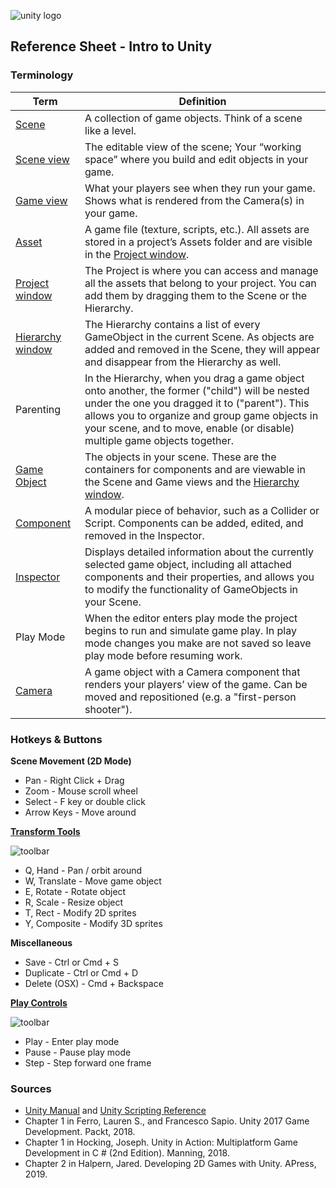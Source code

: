 

![unity logo](https://raw.githubusercontent.com/omundy/dig250-game-development/master/reference-sheets/images/unity-logo-293w.png)

## Reference Sheet - Intro to Unity 





### Terminology

Term | Definition
--- | ---
[Scene](https://docs.unity3d.com/Manual/CreatingScenes.html) | A collection of game objects. Think of a scene like a level.
[Scene view](https://docs.unity3d.com/Manual/UsingTheSceneView.html) | The editable view of the scene; Your “working space” where you build and edit objects in your game.
[Game view](https://docs.unity3d.com/Manual/GameView.html) | What your players see when they run your game. Shows what is rendered from the Camera(s) in your game.
[Asset](https://docs.unity3d.com/Manual/AssetWorkflow.html) | A game file (texture, scripts, etc.). All assets are stored in a project’s Assets folder and are visible in the [Project window](https://docs.unity3d.com/Manual/ProjectView.html).
[Project window](https://docs.unity3d.com/Manual/ProjectView.html) | The Project is where you can access and manage all the assets that belong to your project. You can add them by dragging them to the Scene or the Hierarchy.
[Hierarchy window](https://docs.unity3d.com/Manual/Hierarchy.html) | The Hierarchy contains a list of every GameObject in the current Scene. As objects are added and removed in the Scene, they will appear and disappear from the Hierarchy as well.
Parenting | In the Hierarchy, when you drag a game object onto another, the former ("child") will be nested under the one you dragged it to ("parent"). This allows you to organize and group game objects in your scene, and to move, enable (or disable) multiple game objects together.
[Game Object](https://docs.unity3d.com/Manual/class-GameObject.html) | The objects in your scene. These are the containers for components and are viewable in the Scene and Game views and the [Hierarchy window](https://docs.unity3d.com/Manual/Hierarchy.html).
[Component](https://docs.unity3d.com/Manual/Components.html) | A modular piece of behavior, such as a Collider or Script. Components can be added, edited, and removed in the Inspector.
[Inspector](https://docs.unity3d.com/Manual/UsingTheInspector.html) | Displays detailed information about the currently selected game object, including all attached components and their properties, and allows you to modify the functionality of GameObjects in your Scene.
Play Mode | When the editor enters play mode the project begins to run and simulate game play. In play mode changes you make are not saved so leave play mode before resuming work.
[Camera](https://docs.unity3d.com/Manual/CamerasOverview.html) | A game object with a Camera component that renders your players’ view of the game. Can be moved and repositioned (e.g. a "first-person shooter").




### Hotkeys & Buttons


**Scene Movement (2D Mode)**
* Pan - Right Click + Drag
* Zoom - Mouse scroll wheel
* Select - F key or double click
* Arrow Keys - Move around

**[Transform Tools](https://docs.unity3d.com/Manual/SceneViewNavigation.html)** 

![toolbar](https://docs.unity3d.com/uploads/Main/UI-ViewTool.png)

* Q, Hand - Pan / orbit around
* W, Translate - Move game object
* E, Rotate - Rotate object
* R, Scale - Resize object
* T, Rect - Modify 2D sprites
* Y, Composite - Modify 3D sprites

**Miscellaneous**

* Save - Ctrl or Cmd + S
* Duplicate - Ctrl or Cmd + D
* Delete (OSX) - Cmd + Backspace

**[Play Controls](https://docs.unity3d.com/Manual/Toolbar.html)**

![toolbar](https://docs.unity3d.com/uploads/Main/Editor-PlayButtons.png)

* Play -  Enter play mode
* Pause - Pause play mode
* Step - Step forward one frame


### Sources
* [Unity Manual](https://docs.unity3d.com/Manual/index.html) and [Unity Scripting Reference](https://docs.unity3d.com/ScriptReference/index.html)
* Chapter 1 in Ferro, Lauren S., and Francesco Sapio. Unity 2017 Game Development. Packt, 2018.
* Chapter 1 in Hocking, Joseph. Unity in Action: Multiplatform Game Development in C # (2nd Edition). Manning, 2018. 
* Chapter 2 in Halpern, Jared. Developing 2D Games with Unity. APress, 2019. 









